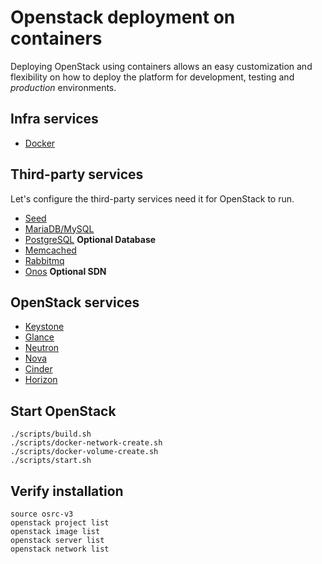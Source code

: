 # Openstack deployment on containers

Deploying OpenStack using containers allows an easy customization and flexibility on how to deploy
the platform for development, testing and _production_ environments.

## Infra services

* [Docker](services/infra/docker/README.md)

## Third-party services

Let's configure the third-party services need it for OpenStack to run.

* [Seed](services/third-party/seed/README.md)
* [MariaDB/MySQL](services/third-party/mariadb/README.md)
* [PostgreSQL](services/third-party/postgresql/README.md) **Optional Database**
* [Memcached](services/third-party/memcached/README.md)
* [Rabbitmq](services/third-party/rabbitmq/README.md)
* [Onos](services/third-party/onos/README.md) **Optional SDN**

## OpenStack services

* [Keystone](services/openstack/keystone/README.md)
* [Glance](services/openstack/glance/README.md)
* [Neutron](services/openstack/neutron/README.md)
* [Nova](services/openstack/nova/README.md)
* [Cinder](services/openstack/cinder/README.md)
* [Horizon](services/openstack/horizon/README.md)

## Start OpenStack

    ./scripts/build.sh
    ./scripts/docker-network-create.sh
    ./scripts/docker-volume-create.sh
    ./scripts/start.sh

## Verify installation

    source osrc-v3
    openstack project list
    openstack image list
    openstack server list
    openstack network list
